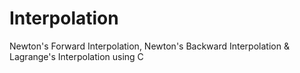 # Interpolation
Newton's Forward Interpolation, Newton's Backward Interpolation &amp; Lagrange's Interpolation using C
